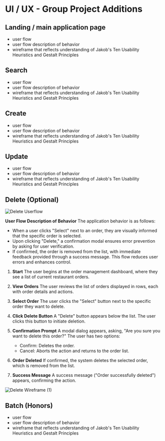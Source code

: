 # UI / UX - Group Project Additions

## Landing / main application page
* user flow
* user flow description of behavior
* wireframe that reflects understanding of Jakob's Ten Usability Heuristics and Gestalt Principles

## Search
* user flow
* user flow description of behavior
* wireframe that reflects understanding of Jakob's Ten Usability Heuristics and Gestalt Principles

## Create
* user flow
* user flow description of behavior
* wireframe that reflects understanding of Jakob's Ten Usability Heuristics and Gestalt Principles

## Update
* user flow
* user flow description of behavior
* wireframe that reflects understanding of Jakob's Ten Usability Heuristics and Gestalt Principles

## Delete (Optional)

![Delete Userflow](https://github.com/user-attachments/assets/f5fac59e-18fb-4b66-b4e2-5ab441a019ad)

**User Flow Description of Behavior**
The application behavior is as follows:
  * When a user clicks "Select" next to an order, they are visually informed that the specific order is selected.
  * Upon clicking "Delete," a confirmation modal ensures error prevention by asking for user verification.
  * If confirmed, the order is removed from the list, with immediate feedback provided through a success message. This flow reduces user errors and enhances control.

1. **Start**
The user begins at the order management dashboard, where they see a list of current restaurant orders.

2. **View Orders**
The user reviews the list of orders displayed in rows, each with order details and actions.

3. **Select Order**
The user clicks the "Select" button next to the specific order they want to delete.

4. **Click Delete Button**
A "Delete" button appears below the list. The user clicks this button to initiate deletion.

5. **Confirmation Prompt**
A modal dialog appears, asking, "Are you sure you want to delete this order?" The user has two options:

   * Confirm: Deletes the order.
   * Cancel: Aborts the action and returns to the order list.

6. **Order Deleted**
If confirmed, the system deletes the selected order, which is removed from the list.

7. **Success Message**
A success message ("Order successfully deleted") appears, confirming the action.

![Delete Wireframe (1)](https://github.com/user-attachments/assets/3272bb1e-b59d-476e-82f2-e6525537ed96)

## Batch (Honors)
* user flow
* user flow description of behavior
* wireframe that reflects understanding of Jakob's Ten Usability Heuristics and Gestalt Principles
